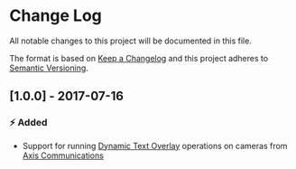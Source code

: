 # Change Log

All notable changes to this project will be documented in this file.

The format is based on [Keep a Changelog](http://keepachangelog.com/) and this project adheres to [Semantic Versioning](http://semver.org/).

## [1.0.0] - 2017-07-16

### :zap: Added

- Support for running [Dynamic Text Overlay](https://www.axis.com/vapix-library/subjects/t10175981/section/t10007638/display?section=t10007638-t10003585) operations on cameras from [Axis Communications](http://www.axis.com/)
